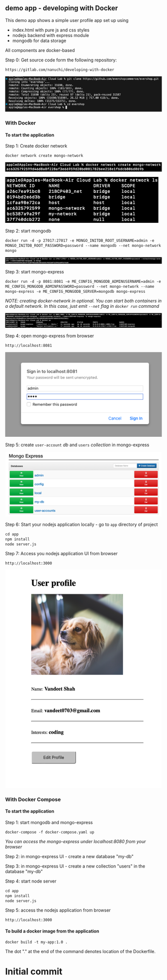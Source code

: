 ## demo app - developing with Docker

This demo app shows a simple user profile app set up using 
- index.html with pure js and css styles
- nodejs backend with express module
- mongodb for data storage

All components are docker-based

Step 0: Get source code form the following repository:
    
    https://gitlab.com/nanuchi/developing-with-docker
![git-clone](https://github.com/vandeet0704/Cloud-IA/blob/main/app/images/Screenshot%202024-04-23%20at%201.29.07%20PM.png)

### With Docker

#### To start the application

Step 1: Create docker network

    docker network create mongo-network 

![create-network](https://github.com/vandeet0704/Cloud-IA/blob/main/app/images/Screenshot%202024-04-23%20at%208.19.06%20PM.png)

![list_networks](https://github.com/vandeet0704/Cloud-IA/blob/main/app/images/Screenshot%202024-04-23%20at%208.19.29%20PM.png)

Step 2: start mongodb 

    docker run -d -p 27017:27017 -e MONGO_INITDB_ROOT_USERNAME=admin -e MONGO_INITDB_ROOT_PASSWORD=password --name mongodb --net mongo-network mongo   

![mongo-image](https://github.com/vandeet0704/Cloud-IA/blob/main/app/images/Screenshot%202024-04-23%20at%208.38.00%20PM.png)

Step 3: start mongo-express
    
    docker run -d -p 8081:8081 -e ME_CONFIG_MONGODB_ADMINUSERNAME=admin -e ME_CONFIG_MONGODB_ADMINPASSWORD=password --net mongo-network --name mongo-express -e ME_CONFIG_MONGODB_SERVER=mongodb mongo-express   

_NOTE: creating docker-network in optional. You can start both containers in a default network. In this case, just emit `--net` flag in `docker run` command_

![express-image](https://github.com/vandeet0704/Cloud-IA/blob/main/app/images/Screenshot%202024-04-23%20at%208.38.47%20PM.png)

Step 4: open mongo-express from browser

    http://localhost:8081
![login](https://github.com/vandeet0704/Cloud-IA/blob/main/app/images/Screenshot%202024-04-23%20at%208.43.31%20PM.png)

Step 5: create `user-account` _db_ and `users` _collection_ in mongo-express

![create-db](https://github.com/vandeet0704/Cloud-IA/blob/main/app/images/Screenshot%202024-04-23%20at%208.44.37%20PM.png)

Step 6: Start your nodejs application locally - go to `app` directory of project 

    cd app
    npm install 
    node server.js
    
Step 7: Access you nodejs application UI from browser

    http://localhost:3000

![app](https://github.com/vandeet0704/Cloud-IA/blob/main/app/images/Screenshot%202024-04-23%20at%2010.35.47%20PM.png)

### With Docker Compose

#### To start the application

Step 1: start mongodb and mongo-express

    docker-compose -f docker-compose.yaml up
    
_You can access the mongo-express under localhost:8080 from your browser_
    
Step 2: in mongo-express UI - create a new database "my-db"

Step 3: in mongo-express UI - create a new collection "users" in the database "my-db"       
    
Step 4: start node server 

    cd app
    npm install
    node server.js
    
Step 5: access the nodejs application from browser 

    http://localhost:3000

#### To build a docker image from the application

    docker build -t my-app:1.0 .       


The dot "." at the end of the command denotes location of the Dockerfile.
# Initial commit
